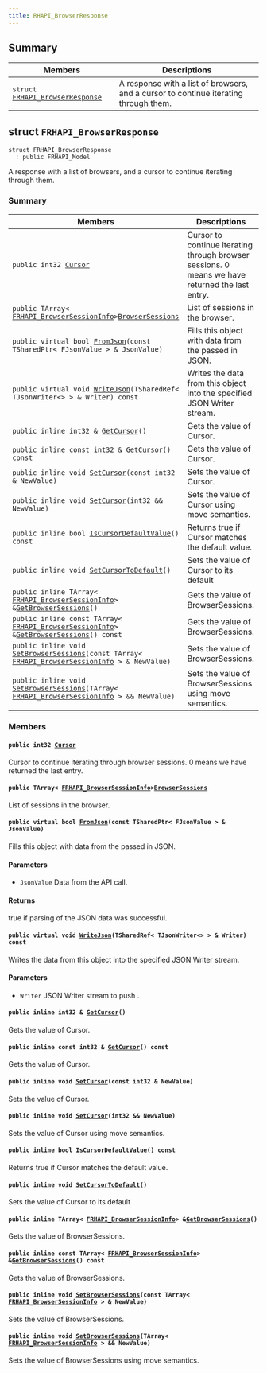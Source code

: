 ```yaml
---
title: RHAPI_BrowserResponse
---
```


## Summary

 Members                        | Descriptions                                
--------------------------------|---------------------------------------------
`struct `[`FRHAPI_BrowserResponse`](#structFRHAPI__BrowserResponse) | A response with a list of browsers, and a cursor to continue iterating through them.

## struct `FRHAPI_BrowserResponse` <a id="structFRHAPI__BrowserResponse"></a>

```
struct FRHAPI_BrowserResponse
  : public FRHAPI_Model
```

A response with a list of browsers, and a cursor to continue iterating through them.

### Summary

 Members                        | Descriptions                                
--------------------------------|---------------------------------------------
`public int32 `[`Cursor`](#structFRHAPI__BrowserResponse_1a55cb074f32c3933d116ba9d8314aa968) | Cursor to continue iterating through browser sessions. 0 means we have returned the last entry.
`public TArray< `[`FRHAPI_BrowserSessionInfo`](RHAPI_BrowserSessionInfo.md#structFRHAPI__BrowserSessionInfo)` > `[`BrowserSessions`](#structFRHAPI__BrowserResponse_1aafc07faff636c79639a50b2ce433df50) | List of sessions in the browser.
`public virtual bool `[`FromJson`](#structFRHAPI__BrowserResponse_1aca10a85fae0b44b1f8d21a5b8be5fac3)`(const TSharedPtr< FJsonValue > & JsonValue)` | Fills this object with data from the passed in JSON.
`public virtual void `[`WriteJson`](#structFRHAPI__BrowserResponse_1aed7336881aa3584650ebfcf620e8b446)`(TSharedRef< TJsonWriter<> > & Writer) const` | Writes the data from this object into the specified JSON Writer stream.
`public inline int32 & `[`GetCursor`](#structFRHAPI__BrowserResponse_1ac4812e169a611de479c56a682194b8bd)`()` | Gets the value of Cursor.
`public inline const int32 & `[`GetCursor`](#structFRHAPI__BrowserResponse_1af29415826db4247b0c5ddbc6b0b3ccf9)`() const` | Gets the value of Cursor.
`public inline void `[`SetCursor`](#structFRHAPI__BrowserResponse_1adb8dd77d5fdcf18d702e3b35bf5efb87)`(const int32 & NewValue)` | Sets the value of Cursor.
`public inline void `[`SetCursor`](#structFRHAPI__BrowserResponse_1adff8536baa3a99a64faae3ac2e1287a2)`(int32 && NewValue)` | Sets the value of Cursor using move semantics.
`public inline bool `[`IsCursorDefaultValue`](#structFRHAPI__BrowserResponse_1a078a72d3883533671f1c6ad61c482d92)`() const` | Returns true if Cursor matches the default value.
`public inline void `[`SetCursorToDefault`](#structFRHAPI__BrowserResponse_1ac4037928781c1aff4d935a96804034a5)`()` | Sets the value of Cursor to its default
`public inline TArray< `[`FRHAPI_BrowserSessionInfo`](RHAPI_BrowserSessionInfo.md#structFRHAPI__BrowserSessionInfo)` > & `[`GetBrowserSessions`](#structFRHAPI__BrowserResponse_1a81708d6160084c57cf20171208efbd5b)`()` | Gets the value of BrowserSessions.
`public inline const TArray< `[`FRHAPI_BrowserSessionInfo`](RHAPI_BrowserSessionInfo.md#structFRHAPI__BrowserSessionInfo)` > & `[`GetBrowserSessions`](#structFRHAPI__BrowserResponse_1a924d697caa401861bad30d8397d0db3b)`() const` | Gets the value of BrowserSessions.
`public inline void `[`SetBrowserSessions`](#structFRHAPI__BrowserResponse_1a680999021796db5fb9655a53ee69db21)`(const TArray< `[`FRHAPI_BrowserSessionInfo`](RHAPI_BrowserSessionInfo.md#structFRHAPI__BrowserSessionInfo)` > & NewValue)` | Sets the value of BrowserSessions.
`public inline void `[`SetBrowserSessions`](#structFRHAPI__BrowserResponse_1a299e62b2122d515be95208b03961df6a)`(TArray< `[`FRHAPI_BrowserSessionInfo`](RHAPI_BrowserSessionInfo.md#structFRHAPI__BrowserSessionInfo)` > && NewValue)` | Sets the value of BrowserSessions using move semantics.

### Members

#### `public int32 `[`Cursor`](#structFRHAPI__BrowserResponse_1a55cb074f32c3933d116ba9d8314aa968) <a id="structFRHAPI__BrowserResponse_1a55cb074f32c3933d116ba9d8314aa968"></a>

Cursor to continue iterating through browser sessions. 0 means we have returned the last entry.

#### `public TArray< `[`FRHAPI_BrowserSessionInfo`](RHAPI_BrowserSessionInfo.md#structFRHAPI__BrowserSessionInfo)` > `[`BrowserSessions`](#structFRHAPI__BrowserResponse_1aafc07faff636c79639a50b2ce433df50) <a id="structFRHAPI__BrowserResponse_1aafc07faff636c79639a50b2ce433df50"></a>

List of sessions in the browser.

#### `public virtual bool `[`FromJson`](#structFRHAPI__BrowserResponse_1aca10a85fae0b44b1f8d21a5b8be5fac3)`(const TSharedPtr< FJsonValue > & JsonValue)` <a id="structFRHAPI__BrowserResponse_1aca10a85fae0b44b1f8d21a5b8be5fac3"></a>

Fills this object with data from the passed in JSON.

#### Parameters
* `JsonValue` Data from the API call.

#### Returns
true if parsing of the JSON data was successful.

#### `public virtual void `[`WriteJson`](#structFRHAPI__BrowserResponse_1aed7336881aa3584650ebfcf620e8b446)`(TSharedRef< TJsonWriter<> > & Writer) const` <a id="structFRHAPI__BrowserResponse_1aed7336881aa3584650ebfcf620e8b446"></a>

Writes the data from this object into the specified JSON Writer stream.

#### Parameters
* `Writer` JSON Writer stream to push .

#### `public inline int32 & `[`GetCursor`](#structFRHAPI__BrowserResponse_1ac4812e169a611de479c56a682194b8bd)`()` <a id="structFRHAPI__BrowserResponse_1ac4812e169a611de479c56a682194b8bd"></a>

Gets the value of Cursor.

#### `public inline const int32 & `[`GetCursor`](#structFRHAPI__BrowserResponse_1af29415826db4247b0c5ddbc6b0b3ccf9)`() const` <a id="structFRHAPI__BrowserResponse_1af29415826db4247b0c5ddbc6b0b3ccf9"></a>

Gets the value of Cursor.

#### `public inline void `[`SetCursor`](#structFRHAPI__BrowserResponse_1adb8dd77d5fdcf18d702e3b35bf5efb87)`(const int32 & NewValue)` <a id="structFRHAPI__BrowserResponse_1adb8dd77d5fdcf18d702e3b35bf5efb87"></a>

Sets the value of Cursor.

#### `public inline void `[`SetCursor`](#structFRHAPI__BrowserResponse_1adff8536baa3a99a64faae3ac2e1287a2)`(int32 && NewValue)` <a id="structFRHAPI__BrowserResponse_1adff8536baa3a99a64faae3ac2e1287a2"></a>

Sets the value of Cursor using move semantics.

#### `public inline bool `[`IsCursorDefaultValue`](#structFRHAPI__BrowserResponse_1a078a72d3883533671f1c6ad61c482d92)`() const` <a id="structFRHAPI__BrowserResponse_1a078a72d3883533671f1c6ad61c482d92"></a>

Returns true if Cursor matches the default value.

#### `public inline void `[`SetCursorToDefault`](#structFRHAPI__BrowserResponse_1ac4037928781c1aff4d935a96804034a5)`()` <a id="structFRHAPI__BrowserResponse_1ac4037928781c1aff4d935a96804034a5"></a>

Sets the value of Cursor to its default

#### `public inline TArray< `[`FRHAPI_BrowserSessionInfo`](RHAPI_BrowserSessionInfo.md#structFRHAPI__BrowserSessionInfo)` > & `[`GetBrowserSessions`](#structFRHAPI__BrowserResponse_1a81708d6160084c57cf20171208efbd5b)`()` <a id="structFRHAPI__BrowserResponse_1a81708d6160084c57cf20171208efbd5b"></a>

Gets the value of BrowserSessions.

#### `public inline const TArray< `[`FRHAPI_BrowserSessionInfo`](RHAPI_BrowserSessionInfo.md#structFRHAPI__BrowserSessionInfo)` > & `[`GetBrowserSessions`](#structFRHAPI__BrowserResponse_1a924d697caa401861bad30d8397d0db3b)`() const` <a id="structFRHAPI__BrowserResponse_1a924d697caa401861bad30d8397d0db3b"></a>

Gets the value of BrowserSessions.

#### `public inline void `[`SetBrowserSessions`](#structFRHAPI__BrowserResponse_1a680999021796db5fb9655a53ee69db21)`(const TArray< `[`FRHAPI_BrowserSessionInfo`](RHAPI_BrowserSessionInfo.md#structFRHAPI__BrowserSessionInfo)` > & NewValue)` <a id="structFRHAPI__BrowserResponse_1a680999021796db5fb9655a53ee69db21"></a>

Sets the value of BrowserSessions.

#### `public inline void `[`SetBrowserSessions`](#structFRHAPI__BrowserResponse_1a299e62b2122d515be95208b03961df6a)`(TArray< `[`FRHAPI_BrowserSessionInfo`](RHAPI_BrowserSessionInfo.md#structFRHAPI__BrowserSessionInfo)` > && NewValue)` <a id="structFRHAPI__BrowserResponse_1a299e62b2122d515be95208b03961df6a"></a>

Sets the value of BrowserSessions using move semantics.

